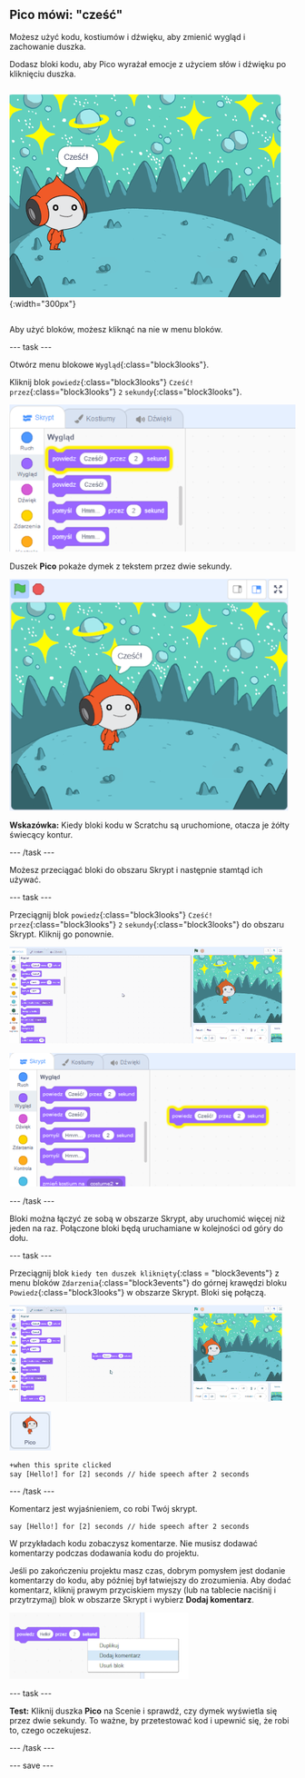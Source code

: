 ## Pico mówi: "cześć"

<div style="display: flex; flex-wrap: wrap">
<div style="flex-basis: 200px; flex-grow: 1; margin-right: 15px;">
Możesz użyć kodu, kostiumów i dźwięku, aby zmienić wygląd i zachowanie duszka. 
  
Dodasz bloki kodu, aby Pico wyrażał emocje z użyciem słów i dźwięku po kliknięciu duszka.
</div>
<div>

![Duszek Pico mówiący „Cześć!”](images/pico-step2.png){:width="300px"}

</div>
</div>

Aby użyć bloków, możesz kliknąć na nie w menu bloków.

--- task ---

Otwórz menu blokowe `Wygląd`{:class="block3looks"}.

Kliknij blok `powiedz`{:class="block3looks"} `Cześć!` `przez`{:class="block3looks"} `2` `sekundy`{:class="block3looks"}.

![„Powiedz Cześć! przez 2 sekundy blok otoczony jest świecącą żółtą obwódką.](images/pico-say-hello-blocks-menu.png)

Duszek **Pico** pokaże dymek z tekstem przez dwie sekundy.

![Duszek Pico z tekstem "Cześć!" w dymku.](images/pico-say-hello-stage.png)

**Wskazówka:** Kiedy bloki kodu w Scratchu są uruchomione, otacza je żółty świecący kontur.

--- /task ---

Możesz przeciągać bloki do obszaru Skrypt i następnie stamtąd ich używać.

--- task ---

Przeciągnij blok `powiedz`{:class="block3looks"} `Cześć!` `przez`{:class="block3looks"} `2` `sekundy`{:class="block3looks"} do obszaru Skrypt. Kliknij go ponownie.

![Przeciąganie bloku "powiedz" to obszaru Skrypt i kliknięcie by go uruchomić.](images/pico-drag-say.gif)

![Blok "powiedz" został przeciągnięty do obszaru Skrypt. Blok kodu jest otoczony świecącym żółtym konturem.](images/pico-drag-say.png)

--- /task ---

Bloki można łączyć ze sobą w obszarze Skrypt, aby uruchomić więcej niż jeden na raz. Połączone bloki będą uruchamiane w kolejności od góry do dołu.

--- task ---

Przeciągnij blok `kiedy ten duszek kliknięty`{:class = "block3events"} z menu bloków `Zdarzenia`{:class="block3events"} do górnej krawędzi bloku `Powiedz`{:class="block3looks"} w obszarze Skrypt. Bloki się połączą.

![Bloki kodu łączą się, animacja. Kiedy Pico zostanie kliknięty, mówi "Cześć!" przez dwie sekundy.](images/pico-snap-together.gif)

![Duszek Pico.](images/pico-sprite.png)

```blocks3
+when this sprite clicked
say [Hello!] for [2] seconds // hide speech after 2 seconds
```

--- /task ---

Komentarz jest wyjaśnieniem, co robi Twój skrypt.

```blocks3
say [Hello!] for [2] seconds // hide speech after 2 seconds
```
W przykładach kodu zobaczysz komentarze. Nie musisz dodawać komentarzy podczas dodawania kodu do projektu.

Jeśli po zakończeniu projektu masz czas, dobrym pomysłem jest dodanie komentarzy do kodu, aby później był łatwiejszy do zrozumienia. Aby dodać komentarz, kliknij prawym przyciskiem myszy (lub na tablecie naciśnij i przytrzymaj) blok w obszarze Skrypt i wybierz **Dodaj komentarz**.

![Wyskakujące menu, które pojawia się po kliknięciu bloku prawym przyciskiem myszy. Wybrano opcję „Dodaj komentarz”.](images/add-comment.png)

--- task ---

**Test:** Kliknij duszka **Pico** na Scenie i sprawdź, czy dymek wyświetla się przez dwie sekundy. To ważne, by przetestować kod i upewnić się, że robi to, czego oczekujesz.

--- /task ---

--- save ---
